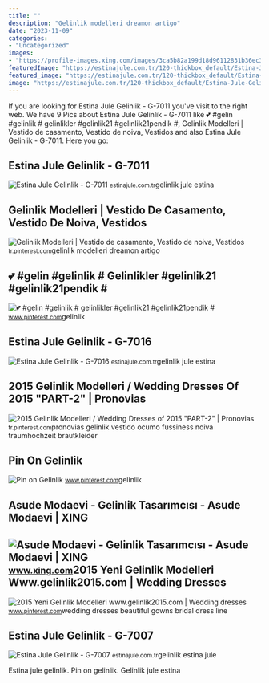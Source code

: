 ```yaml
---
title: ""
description: "Gelinlik modelleri dreamon artigo"
date: "2023-11-09"
categories:
- "Uncategorized"
images:
- "https://profile-images.xing.com/images/3ca5b82a199d18d96112831b36ec36ed-1/asude-modaevi.1024x1024.jpg"
featuredImage: "https://estinajule.com.tr/120-thickbox_default/Estina-Jule-Gelinlik-G-7007-Estinajule-com-tr-de-Denizli-Gelinlik.jpg"
featured_image: "https://estinajule.com.tr/120-thickbox_default/Estina-Jule-Gelinlik-G-7007-Estinajule-com-tr-de-Denizli-Gelinlik.jpg"
image: "https://estinajule.com.tr/120-thickbox_default/Estina-Jule-Gelinlik-G-7007-Estinajule-com-tr-de-Denizli-Gelinlik.jpg"
---
```


If you are looking for Estina Jule Gelinlik - G-7011 you've visit to the right web. We have 9 Pics about Estina Jule Gelinlik - G-7011 like 💕 #gelin #gelinlik # gelinlikler #gelinlik21 #gelinlik21pendik #, Gelinlik Modelleri | Vestido de casamento, Vestido de noiva, Vestidos and also Estina Jule Gelinlik - G-7011. Here you go:

Estina Jule Gelinlik - G-7011
-----------------------------

 ![Estina Jule Gelinlik - G-7011](https://estinajule.com.tr/125-thickbox_default/Estina-Jule-Gelinlik-G-7011-Estinajule-com-tr-de-Denizli-Gelinlik.jpg) <small>estinajule.com.tr</small>gelinlik jule estina

Gelinlik Modelleri | Vestido De Casamento, Vestido De Noiva, Vestidos
---------------------------------------------------------------------

 ![Gelinlik Modelleri | Vestido de casamento, Vestido de noiva, Vestidos](https://i.pinimg.com/originals/fa/ac/c9/faacc9475f93d1d4366340077a2616d1.jpg) <small>tr.pinterest.com</small>gelinlik modelleri dreamon artigo

💕 #gelin #gelinlik # Gelinlikler #gelinlik21 #gelinlik21pendik #
----------------------------------------------------------------

 ![💕 #gelin #gelinlik # gelinlikler #gelinlik21 #gelinlik21pendik #](https://i.pinimg.com/originals/c9/cf/7e/c9cf7ea4fade86dfdc75669d8f8d6521.jpg) <small>www.pinterest.com</small>gelinlik

Estina Jule Gelinlik - G-7016
-----------------------------

 ![Estina Jule Gelinlik - G-7016](https://estinajule.com.tr/129-thickbox_default/Estina-Jule-Gelinlik-G-7016-Estinajule-com-tr-de-Denizli-Gelinlik.jpg) <small>estinajule.com.tr</small>gelinlik jule estina

2015 Gelinlik Modelleri / Wedding Dresses Of 2015 "PART-2" | Pronovias
----------------------------------------------------------------------

 ![2015 Gelinlik Modelleri / Wedding Dresses of 2015 "PART-2" | Pronovias](https://i.pinimg.com/originals/59/59/b0/5959b050618f37f476e925329825629d.jpg) <small>tr.pinterest.com</small>pronovias gelinlik vestido ocumo fussiness noiva traumhochzeit brautkleider

Pin On Gelinlik
---------------

 ![Pin on Gelinlik](https://i.pinimg.com/736x/9e/e4/58/9ee45886fbdc1fba2f0f7cd18136f4d3.jpg) <small>www.pinterest.com</small>gelinlik

Asude Modaevi - Gelinlik Tasarımcısı - Asude Modaevi | XING
-----------------------------------------------------------

 ![Asude Modaevi - Gelinlik Tasarımcısı - Asude Modaevi | XING](https://profile-images.xing.com/images/3ca5b82a199d18d96112831b36ec36ed-1/asude-modaevi.1024x1024.jpg) <small>www.xing.com</small>2015 Yeni Gelinlik Modelleri Www.gelinlik2015.com | Wedding Dresses
-------------------------------------------------------------------

 ![2015 Yeni Gelinlik Modelleri www.gelinlik2015.com | Wedding dresses](https://i.pinimg.com/originals/7b/12/ca/7b12ca1d4c838dd0cae70663ee063d2c.jpg) <small>www.pinterest.com</small>wedding dresses beautiful gowns bridal dress line

Estina Jule Gelinlik - G-7007
-----------------------------

 ![Estina Jule Gelinlik - G-7007](https://estinajule.com.tr/120-thickbox_default/Estina-Jule-Gelinlik-G-7007-Estinajule-com-tr-de-Denizli-Gelinlik.jpg) <small>estinajule.com.tr</small>gelinlik estina jule

Estina jule gelinlik. Pin on gelinlik. Gelinlik jule estina
